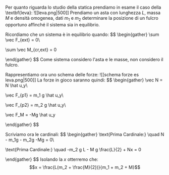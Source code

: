 Per quanto riguarda lo studio della statica prendiamo in esame il caso della \textbf{leva}:
![[leva.png|500]]
Prendiamo un asta con lunghezza $L$, massa $M$ e densità omogenea, dati $m_1$ e $m_2$ determinare la posizione di un fulcro opportuno affinché il sistema sia in equilibrio.

Ricordiamo che un sistema è in equilibrio quando:
$$
\begin{gather}
\sum \vec F_{ext} = 0\\

\sum \vec M_{cr\,ext} = 0

\end{gather}
$$
Come sistema considero l'asta e le masse, non considero il fulcro.

Rappresentiamo ora uno schema delle forze:
![[schema forze es leva.png|500]]
La forze in gioco saranno quindi:
$$
\begin{gather}
\vec N = N \hat u_y\\

\vec F_{p1} = m_1 g \hat u_y\\

\vec F_{p2} = m_2 g \hat u_y\\

\vec F_M = -Mg \hat u_y


\end{gather}
$$

Scriviamo ora le cardinali:
$$
\begin{gather}
\text{Prima Cardinale:} \quad N - m_1g - m_2g -Mg = 0\\

\text{Prima Cardinale:} \quad -m_2 g L - M g \frac{L}{2} + Nx = 0

\end{gather}
$$
Isolando la $x$ otterremo che:
$$x = \frac{L(m_2 + \frac{M}{2})}{m_1 + m_2 + M}$$

